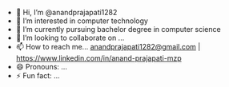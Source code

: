 - 👋 Hi, I’m @anandprajapati1282
- 👀 I’m interested in computer technology
- 🌱 I’m currently pursuing bachelor degree in computer science
- 💞️ I’m looking to collaborate on ...
- 📫 How to reach me... anandprajapati1282@gmail.com | https://www.linkedin.com/in/anand-prajapati-mzp
- 😄 Pronouns: ...
- ⚡ Fun fact: ...  

<!---
anandprajapati1282/anandprajapati1282 is a ✨ special ✨ repository because its `README.md` (this file) appears on your GitHub profile.
You can click the Preview link to take a look at your changes.
--->
